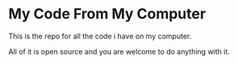 # My Code From My Computer

This is the repo for all the code i have on my computer.

All of it is open source and you are welcome to do anything with it.
